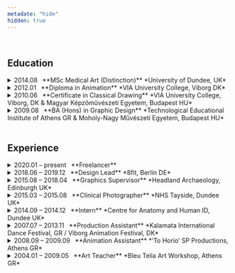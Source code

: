 ```yaml
---
metadate: "hide"
hidden: true
---
```


<br>

## Education

<details>
<summary markdown="span">
2014.08  **MSc Medical Art (Distinction)** *University of Dundee, UK*
</summary>
This institution provided me with a first-hand education on human anatomy, dissection and their further applications to creating visual and plastic works of art for educational and informative purposes. 
</details>
<details>
<summary markdown="span">
2012.01  **Diploma in Animation** *VIA University College, Viborg DK*
</summary>
I practiced the fundamentals of 2d and 3d animation both in digital and analog media and specialised in creating strong characterisation and well crafted stories.
</details>
<details>
<summary markdown="span">
2010.06  **Certificate in Classical Drawing** *VIA University College, Viborg, DK & Magyar Képzőművészeti Egyetem, Budapest HU*
</summary>
In this intense course I refined my draughtmanship and developed a constructive approach to drawing and painting.
</details>
<details>
<summary markdown="span">
2009.08  **BA (Hons) in Graphic Design** *Technological Educational Institute of Athens GR & Moholy-Nagy Művészeti Egyetem, Budapest HU*
</summary>
My fundamental education in all the basic aspects of traditional graphic design, from layout and typesetting to marketing and advertising, including an introduction to animation.
</details>

<br>

## Experience

<details>
<summary markdown="span">
2020.01 – present  **Freelancer**
</summary>
</details>

<details>
<summary markdown="span">
2018.06 – 2019.12  **Design Lead** *8fit, Berlin DE*
</summary>
As a member of the Creative team during considerable internal restructuring I took it upon myself to ensure that the department ran smoothly and met it's objectives. I established and streamlined brand guidelines, deployed and optimized an agency-like creative framework, researched and conceptualised marketing campaigns, produced still and animated assets for multiple channels and optimised them for performance marketing.
</details>


<details>
<summary markdown="span">
2015.08 – 2018.04  **Graphics Supervisor** *Headland Archaeology, Edinburgh UK*
</summary>
I played a vital role in the department's transition to automated workflows for illustration assembly which freed up the designers' time and created capacity for handling impending large scale projects. Additional responsibilities were brand championship, visualisation and analysis of big data, typesetting and print prep for publications, illustration for advertising and publications, studio photography and photogrammetric 3D modelling of finds and remains.
</details>


<details>
<summary markdown="span">
2015.03 – 2015.08  **Clinical Photographer** *NHS Tayside, Dundee UK*
</summary>
I introduced my colleagues to automated workflows and managed to clear the department's backlog within three months of taking up the post.
In my day-to-day I was responsible to interact with patients and protecting members of vulnerable groups respectfully for studio, surgical theatre and ward photography. Additional responsibilities were database management, quality control and safekeeping of sensitive information, color correction, batch editing and printing. 
</details>


<details>
<summary markdown="span">
2014.09 – 2014.12  **Intern** *Centre for Anatomy and Human ID, Dundee UK*
</summary>
In restructuring the course I contributed feedback compiled from past years' students' experience that had an impact in designing a more streamlined syllabus. I was creating visual educational material related to anatomy and demonstrating techniques to students, providing feedback and support;
while also preparing artwork for printing and exhibition and researching 3d printing applications;
</details>


<details>
<summary markdown="span">
2007.07 – 2013.11  **Production Assistant** *Kalamata International Dance Festival, GR / Viborg Animation Festival, DK*
</summary>
I was part of a team that managed to accommodate a very ambitious staging by a world-class dance company in a venue totally lacking in any amenities without compromising the integrity of the performance. My day-to-day was supporting visiting artists throughout their daily schedule and mediating their communications with the production teams while ensuring that allocated events were being prepared for according to schedule.
</details>


<details>
<summary markdown="span">
2008.09 – 2009.09  **Animation Assistant** *‘To Horio’ SP Productions, Athens GR*
</summary>
Part of a three strong core team, we completed pre-production and principal photography for a 15' stop-motion film within a working year.
I was researching subject matter, plans and concept art, then building sets in the correct scale and planning camera movement and supplementary animation;
</details>


<details>
<summary markdown="span">
2004.01 – 2009.05  **Art Teacher** *Bleu Telia Art Workshop, Athens GR*
</summary>
My first working experience was teaching groups of children for the travelling museum exhibition "Matisse–Picasso" curated by the Centre Pompidou.
I then went on to teaching the fundamentals of expression through the elements of art to students aged 5–18 keeping students engaged and enthusiasctic for the duration of 3 hour classes.
</details>